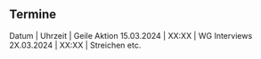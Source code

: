 Termine
-------
Datum      | Uhrzeit | Geile Aktion
15.03.2024 | XX:XX  | WG Interviews
2X.03.2024 | XX:XX  | Streichen etc.
